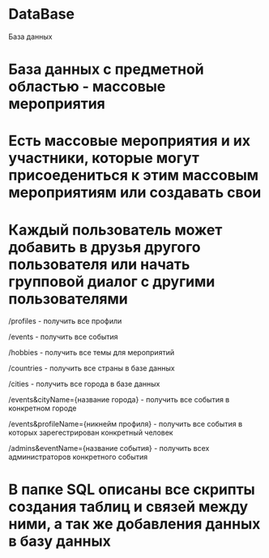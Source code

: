 # DataBase
База данных 



# База данных с предметной областью - массовые мероприятия

# Есть массовые мероприятия и их участники, которые могут присоедениться к этим массовым мероприятиям или создавать свои

# Каждый пользователь может добавить в друзья другого пользователя или начать групповой диалог с другими пользователями 

/profiles - получить все профили

/events - получить все события

/hobbies - получить все темы для мероприятий

/countries - получить все страны в базе данных

/cities - получить все города в базе данных

/events&cityName={название города} - получить все события в конкретном городе

/events&profileName={никнейм профиля} - получить все события в которых зарегестрирован конкретный человек

/admins&eventName={название события} - получить всех администраторов конкретного события

# В папке SQL описаны все скрипты создания таблиц и связей между ними, а так же добавления данных в базу данных
